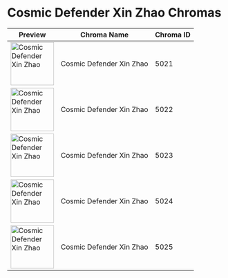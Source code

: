 # Cosmic Defender Xin Zhao Chromas

| Preview | Chroma Name | Chroma ID |
|---|---|---|
| <img src='https://raw.communitydragon.org/latest/plugins/rcp-be-lol-game-data/global/default/v1/champion-chroma-images/5/5021.png' alt='Cosmic Defender Xin Zhao' width='100'> | Cosmic Defender Xin Zhao | 5021 |
| <img src='https://raw.communitydragon.org/latest/plugins/rcp-be-lol-game-data/global/default/v1/champion-chroma-images/5/5022.png' alt='Cosmic Defender Xin Zhao' width='100'> | Cosmic Defender Xin Zhao | 5022 |
| <img src='https://raw.communitydragon.org/latest/plugins/rcp-be-lol-game-data/global/default/v1/champion-chroma-images/5/5023.png' alt='Cosmic Defender Xin Zhao' width='100'> | Cosmic Defender Xin Zhao | 5023 |
| <img src='https://raw.communitydragon.org/latest/plugins/rcp-be-lol-game-data/global/default/v1/champion-chroma-images/5/5024.png' alt='Cosmic Defender Xin Zhao' width='100'> | Cosmic Defender Xin Zhao | 5024 |
| <img src='https://raw.communitydragon.org/latest/plugins/rcp-be-lol-game-data/global/default/v1/champion-chroma-images/5/5025.png' alt='Cosmic Defender Xin Zhao' width='100'> | Cosmic Defender Xin Zhao | 5025 |
